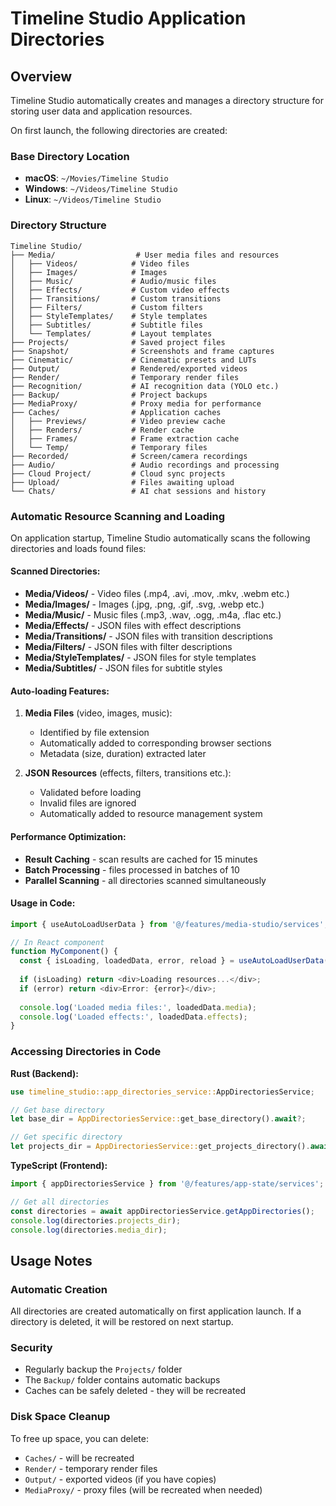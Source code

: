# Timeline Studio Application Directories

## Overview

Timeline Studio automatically creates and manages a directory structure for storing user data and application resources.

On first launch, the following directories are created:

### Base Directory Location
- **macOS**: `~/Movies/Timeline Studio`
- **Windows**: `~/Videos/Timeline Studio`
- **Linux**: `~/Videos/Timeline Studio`

### Directory Structure
```
Timeline Studio/
├── Media/                  # User media files and resources
│   ├── Videos/            # Video files
│   ├── Images/            # Images
│   ├── Music/             # Audio/music files
│   ├── Effects/           # Custom video effects
│   ├── Transitions/       # Custom transitions
│   ├── Filters/           # Custom filters
│   ├── StyleTemplates/    # Style templates
│   ├── Subtitles/         # Subtitle files
│   └── Templates/         # Layout templates
├── Projects/              # Saved project files
├── Snapshot/              # Screenshots and frame captures
├── Cinematic/             # Cinematic presets and LUTs
├── Output/                # Rendered/exported videos
├── Render/                # Temporary render files
├── Recognition/           # AI recognition data (YOLO etc.)
├── Backup/                # Project backups
├── MediaProxy/            # Proxy media for performance
├── Caches/                # Application caches
│   ├── Previews/          # Video preview cache
│   ├── Renders/           # Render cache
│   ├── Frames/            # Frame extraction cache
│   └── Temp/              # Temporary files
├── Recorded/              # Screen/camera recordings
├── Audio/                 # Audio recordings and processing
├── Cloud Project/         # Cloud sync projects
├── Upload/                # Files awaiting upload
└── Chats/                 # AI chat sessions and history
```

### Automatic Resource Scanning and Loading

On application startup, Timeline Studio automatically scans the following directories and loads found files:

#### Scanned Directories:
- **Media/Videos/** - Video files (.mp4, .avi, .mov, .mkv, .webm etc.)
- **Media/Images/** - Images (.jpg, .png, .gif, .svg, .webp etc.)
- **Media/Music/** - Music files (.mp3, .wav, .ogg, .m4a, .flac etc.)
- **Media/Effects/** - JSON files with effect descriptions
- **Media/Transitions/** - JSON files with transition descriptions
- **Media/Filters/** - JSON files with filter descriptions
- **Media/StyleTemplates/** - JSON files for style templates
- **Media/Subtitles/** - JSON files for subtitle styles

#### Auto-loading Features:
1. **Media Files** (video, images, music):
   - Identified by file extension
   - Automatically added to corresponding browser sections
   - Metadata (size, duration) extracted later

2. **JSON Resources** (effects, filters, transitions etc.):
   - Validated before loading
   - Invalid files are ignored
   - Automatically added to resource management system

#### Performance Optimization:
- **Result Caching** - scan results are cached for 15 minutes
- **Batch Processing** - files processed in batches of 10
- **Parallel Scanning** - all directories scanned simultaneously

#### Usage in Code:
```typescript
import { useAutoLoadUserData } from '@/features/media-studio/services';

// In React component
function MyComponent() {
  const { isLoading, loadedData, error, reload } = useAutoLoadUserData();
  
  if (isLoading) return <div>Loading resources...</div>;
  if (error) return <div>Error: {error}</div>;
  
  console.log('Loaded media files:', loadedData.media);
  console.log('Loaded effects:', loadedData.effects);
}
```

### Accessing Directories in Code

**Rust (Backend):**
```rust
use timeline_studio::app_directories_service::AppDirectoriesService;

// Get base directory
let base_dir = AppDirectoriesService::get_base_directory().await?;

// Get specific directory
let projects_dir = AppDirectoriesService::get_projects_directory().await?;
```

**TypeScript (Frontend):**
```typescript
import { appDirectoriesService } from '@/features/app-state/services';

// Get all directories
const directories = await appDirectoriesService.getAppDirectories();
console.log(directories.projects_dir);
console.log(directories.media_dir);
```

## Usage Notes

### Automatic Creation
All directories are created automatically on first application launch. If a directory is deleted, it will be restored on next startup.

### Security
- Regularly backup the `Projects/` folder
- The `Backup/` folder contains automatic backups
- Caches can be safely deleted - they will be recreated

### Disk Space Cleanup
To free up space, you can delete:
- `Caches/` - will be recreated
- `Render/` - temporary render files
- `Output/` - exported videos (if you have copies)
- `MediaProxy/` - proxy files (will be recreated when needed)